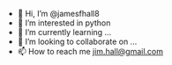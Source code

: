 - 👋 Hi, I’m @jamesfhall8
- 👀 I’m interested in python
- 🌱 I’m currently learning ...
- 💞️ I’m looking to collaborate on ...
- 📫 How to reach me jim.hall@gmail.com

<!---
jamesfhall8/jamesfhall8 is a ✨ special ✨ repository because its `README.md` (this file) appears on your GitHub profile.
You can click the Preview link to take a look at your changes.
--->
